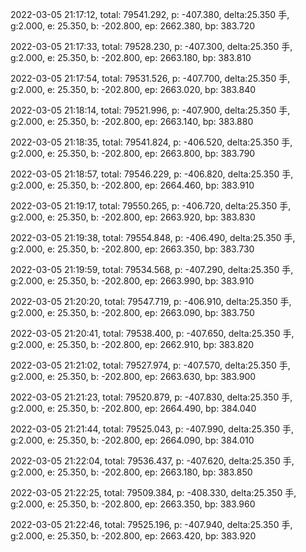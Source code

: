 2022-03-05 21:17:12, total: 79541.292, p: -407.380, delta:25.350 手, g:2.000, e: 25.350, b: -202.800, ep: 2662.380, bp: 383.720

2022-03-05 21:17:33, total: 79528.230, p: -407.300, delta:25.350 手, g:2.000, e: 25.350, b: -202.800, ep: 2663.180, bp: 383.810

2022-03-05 21:17:54, total: 79531.526, p: -407.700, delta:25.350 手, g:2.000, e: 25.350, b: -202.800, ep: 2663.020, bp: 383.840

2022-03-05 21:18:14, total: 79521.996, p: -407.900, delta:25.350 手, g:2.000, e: 25.350, b: -202.800, ep: 2663.140, bp: 383.880

2022-03-05 21:18:35, total: 79541.824, p: -406.520, delta:25.350 手, g:2.000, e: 25.350, b: -202.800, ep: 2663.800, bp: 383.790

2022-03-05 21:18:57, total: 79546.229, p: -406.820, delta:25.350 手, g:2.000, e: 25.350, b: -202.800, ep: 2664.460, bp: 383.910

2022-03-05 21:19:17, total: 79550.265, p: -406.720, delta:25.350 手, g:2.000, e: 25.350, b: -202.800, ep: 2663.920, bp: 383.830

2022-03-05 21:19:38, total: 79554.848, p: -406.490, delta:25.350 手, g:2.000, e: 25.350, b: -202.800, ep: 2663.350, bp: 383.730

2022-03-05 21:19:59, total: 79534.568, p: -407.290, delta:25.350 手, g:2.000, e: 25.350, b: -202.800, ep: 2663.990, bp: 383.910

2022-03-05 21:20:20, total: 79547.719, p: -406.910, delta:25.350 手, g:2.000, e: 25.350, b: -202.800, ep: 2663.090, bp: 383.750

2022-03-05 21:20:41, total: 79538.400, p: -407.650, delta:25.350 手, g:2.000, e: 25.350, b: -202.800, ep: 2662.910, bp: 383.820

2022-03-05 21:21:02, total: 79527.974, p: -407.570, delta:25.350 手, g:2.000, e: 25.350, b: -202.800, ep: 2663.630, bp: 383.900

2022-03-05 21:21:23, total: 79520.879, p: -407.830, delta:25.350 手, g:2.000, e: 25.350, b: -202.800, ep: 2664.490, bp: 384.040

2022-03-05 21:21:44, total: 79525.043, p: -407.990, delta:25.350 手, g:2.000, e: 25.350, b: -202.800, ep: 2664.090, bp: 384.010

2022-03-05 21:22:04, total: 79536.437, p: -407.620, delta:25.350 手, g:2.000, e: 25.350, b: -202.800, ep: 2663.180, bp: 383.850

2022-03-05 21:22:25, total: 79509.384, p: -408.330, delta:25.350 手, g:2.000, e: 25.350, b: -202.800, ep: 2663.350, bp: 383.960

2022-03-05 21:22:46, total: 79525.196, p: -407.940, delta:25.350 手, g:2.000, e: 25.350, b: -202.800, ep: 2663.420, bp: 383.920